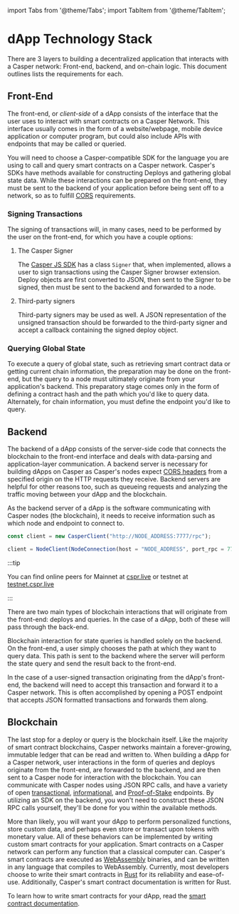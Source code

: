 import Tabs from '@theme/Tabs';
import TabItem from '@theme/TabItem';

# dApp Technology Stack

There are 3 layers to building a decentralized application that interacts with a Casper network: Front-end, backend, and on-chain logic. This document outlines lists the requirements for each.

## Front-End

The front-end, or *client-side* of a dApp consists of the interface that the user uses to interact with smart contracts on a Casper Network. This interface usually comes in the form of a website/webpage, mobile device application or computer program, but could also include APIs with endpoints that may be called or queried.

You will need to choose a Casper-compatible SDK for the language you are using to call and query smart contracts on a Casper network. Casper's SDKs have methods available for constructing Deploys and gathering global state data. While these interactions can be prepared on the front-end, they must be sent to the backend of your application before being sent off to a network, so as to fulfill [CORS](https://developer.mozilla.org/en-US/docs/Web/HTTP/CORS) requirements.

### Signing Transactions

The signing of transactions will, in many cases, need to be performed by the user on the front-end, for which you have a couple options:

1. The Casper Signer

   The [Casper JS SDK](https://github.com/casper-ecosystem/casper-js-sdk) has a class `Signer` that, when implemented, allows a user to sign transactions using the Casper Signer browser extension. Deploy objects are first converted to JSON, then sent to the Signer to be signed, then must be sent to the backend and forwarded to a node.

2. Third-party signers

   Third-party signers may be used as well. A JSON representation of the unsigned transaction should be forwarded to the third-party signer and accept a callback containing the signed deploy object.

### Querying Global State

To execute a query of global state, such as retrieving smart contract data or getting current chain information, the preparation may be done on the front-end, but the query to a node must ultimately originate from your application's backend. This preparatory stage comes only in the form of defining a contract hash and the path which you'd like to query data. Alternately, for chain information, you must define the endpoint you'd like to query.

## Backend

The backend of a dApp consists of the server-side code that connects the blockchain to the front-end interface and deals with data-parsing and application-layer communication. A backend server is necessary for building dApps on Casper as Casper's nodes expect [CORS headers](https://developer.mozilla.org/en-US/docs/Web/HTTP/CORS) from a specified origin on the HTTP requests they receive. Backend servers are helpful for other reasons too, such as queueing requests and analyzing the traffic moving between your dApp and the blockchain.

As the backend server of a dApp is the software communicating with Casper nodes (the blockchain), it needs to receive information such as which node and endpoint to connect to.

<Tabs>

<TabItem value="js" label="JavaScript">

```javascript
const client = new CasperClient("http://NODE_ADDRESS:7777/rpc");
```

</TabItem>

<TabItem value="py" label="Python">

```javascript
client = NodeClient(NodeConnection(host = "NODE_ADDRESS", port_rpc = 7777))
```

</TabItem>

</Tabs>

:::tip

You can find online peers for Mainnet at [cspr.live](https://cspr.live) or testnet at [testnet.cspr.live](https://testnet.cspr.live)

:::

There are two main types of blockchain interactions that will originate from the front-end: deploys and queries. In the case of a dApp, both of these will pass through the back-end.

Blockchain interaction for state queries is handled solely on the backend. On the front-end, a user simply chooses the path at which they want to query data. This path is sent to the backend where the server will perform the state query and send the result back to the front-end.

In the case of a user-signed transaction originating from the dApp's front-end, the backend will need to accept this transaction and forward it to a Casper network. This is often accomplished by opening a POST endpoint that accepts JSON formatted transactions and forwards them along.

## Blockchain

The last stop for a deploy or query is the blockchain itself. Like the majority of smart contract blockchains, Casper networks maintain a forever-growing, immutable ledger that can be read and written to. When building a dApp for a Casper network, user interactions in the form of queries and deploys originate from the front-end, are forwarded to the backend, and are then sent to a Casper node for interaction with the blockchain. You can communicate with Casper nodes using JSON RPC calls, and have a variety of open [transactional](../json-rpc/json-rpc-transactional.md), [informational](../json-rpc/json-rpc-informational.md), and [Proof-of-Stake](../json-rpc/json-rpc-pos.md) endpoints. By utilizing an SDK on the backend, you won't need to construct these JSON RPC calls yourself, they'll be done for you within the available methods.

More than likely, you will want your dApp to perform personalized functions, store custom data, and perhaps even store or transact upon tokens with monetary value. All of these behaviors can be implemented by writing custom smart contracts for your application. Smart contracts on a Casper network can perform any function that a classical computer can. Casper's smart contracts are executed as [WebAssembly](https://webassembly.org/) binaries, and can be written in any language that compiles to WebAssembly. Currently, most developers choose to write their smart contracts in [Rust](https://www.rust-lang.org/) for its reliability and ease-of-use. Additionally, Casper's smart contract documentation is written for Rust.

To learn how to write smart contracts for your dApp, read the [smart contract documentation](../writing-onchain-code/index.md).
